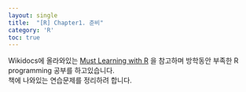 ```yaml
---
layout: single
title:  "[R] Chapter1. 준비"
category: 'R'
toc: true
---
```



Wikidocs에 올라와있는 [Must Learning with R](https://wikidocs.net/book/4315) 을 참고하며 방학동안 부족한 R programming 공부를 하고있습니다.<br/>
책에 나와있는 연습문제를 정리하려 합니다.
